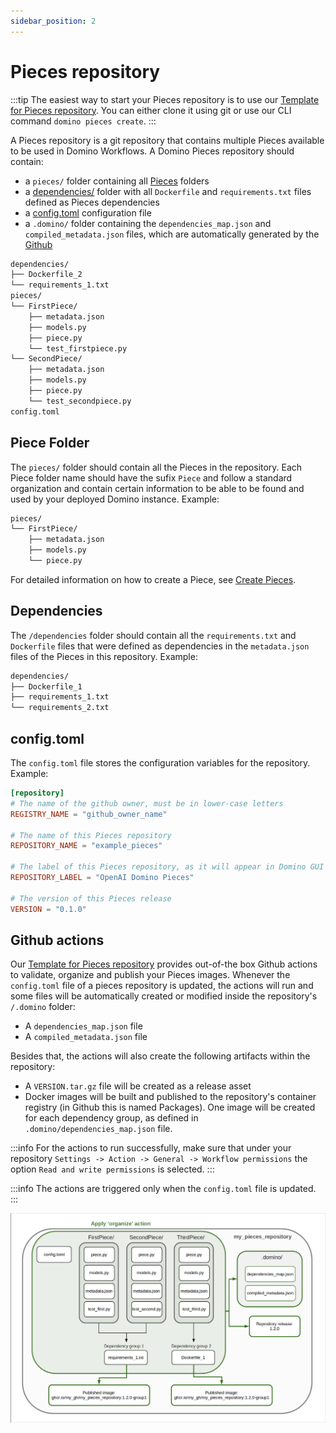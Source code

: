 ```yaml
---
sidebar_position: 2
---
```


# Pieces repository

:::tip
The easiest way to start your Pieces repository is to use our [Template for Pieces repository](https://github.com/Tauffer-Consulting/domino_pieces_repository_template).
You can either clone it using git or use our CLI command `domino pieces create`.
:::

A Pieces repository is a git repository that contains multiple Pieces available to be used in Domino Workflows. A Domino Pieces repository should contain:

- a `pieces/` folder containing all [Pieces](./pieces_repository#piece-folder) folders
- a [dependencies/](./pieces_repository#dependencies) folder with all `Dockerfile` and `requirements.txt` files defined as Pieces dependencies
- a [config.toml](./pieces_repository#configtoml) configuration file
- a `.domino/` folder containing the `dependencies_map.json` and `compiled_metadata.json` files, which are automatically generated by the [Github](./pieces_repository#github-actions)

```bash title="Repository folders and files structure"
dependencies/
├── Dockerfile_2
└── requirements_1.txt
pieces/
└── FirstPiece/
    ├── metadata.json
    ├── models.py
    ├── piece.py
    └── test_firstpiece.py
└── SecondPiece/
    ├── metadata.json
    ├── models.py
    ├── piece.py
    └── test_secondpiece.py
config.toml
```

## Piece Folder

The `pieces/` folder should contain all the Pieces in the repository. Each Piece folder name should have the sufix `Piece` and follow a standard organization and contain certain information to be able to be found and used by your deployed Domino instance. Example:

```bash title="Piece folder example"
pieces/
└── FirstPiece/
    ├── metadata.json
    ├── models.py
    └── piece.py
```

For detailed information on how to create a Piece, see [Create Pieces](./create_pieces).


## Dependencies

The `/dependencies` folder should contain all the `requirements.txt` and `Dockerfile` files that were defined as dependencies in the `metadata.json` files of the Pieces in this repository. Example:

```bash title="Dependencies folder example"
dependencies/
├── Dockerfile_1
├── requirements_1.txt
└── requirements_2.txt
```

## config.toml

The `config.toml` file stores the configuration variables for the repository. Example:

```toml title="Repository's configuration file"
[repository]
# The name of the github owner, must be in lower-case letters
REGISTRY_NAME = "github_owner_name"

# The name of this Pieces repository
REPOSITORY_NAME = "example_pieces"

# The label of this Pieces repository, as it will appear in Domino GUI
REPOSITORY_LABEL = "OpenAI Domino Pieces"

# The version of this Pieces release
VERSION = "0.1.0"
```

## Github actions

Our [Template for Pieces repository](https://github.com/Tauffer-Consulting/domino_pieces_repository_template) provides out-of-the box Github actions to validate, organize and publish your Pieces images.
Whenever the `config.toml` file of a pieces repository is updated, the actions will run and some files will be automatically created or modified inside the repository's `/.domino` folder:

- A `dependencies_map.json` file
- A `compiled_metadata.json` file

Besides that, the actions will also create the following artifacts within the repository:

- A `VERSION.tar.gz` file will be created as a release asset
- Docker images will be built and published to the repository's container registry (in Github this is named Packages). One image will be created for each dependency group, as defined in `.domino/dependencies_map.json` file.

:::info
For the actions to run successfully, make sure that under your repository `Settings -> Action -> General -> Workflow permissions` the option `Read and write permissions` is selected.
:::

:::info
The actions are triggered only when the `config.toml` file is updated.
:::

![Piece repository action](/img/pieces_repository_slide_2.png)
